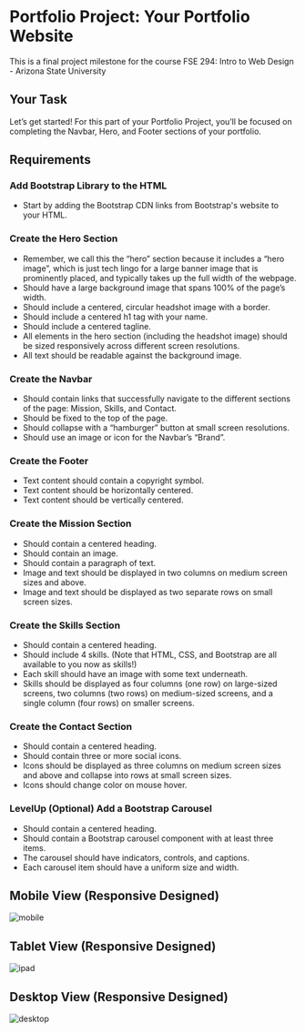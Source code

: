 # Portfolio Project: Your Portfolio Website
This is a final project milestone for the course FSE 294: Intro to Web Design - Arizona State University

## Your Task
Let’s get started! For this part of your Portfolio Project, you’ll be focused on completing the Navbar, Hero, and Footer sections of your portfolio.

## Requirements

### Add Bootstrap Library to the HTML
- Start by adding the Bootstrap CDN links from Bootstrap's website to your HTML. 

### Create the Hero Section
- Remember, we call this the “hero” section because it includes a “hero image”, which is just tech lingo for a large banner image that is prominently placed, and typically takes up the full width of the webpage.
- Should have a large background image that spans 100% of the page’s width.
- Should include a centered, circular headshot image with a border.
- Should include a centered h1 tag with your name.
- Should include a centered tagline.
- All elements in the hero section (including the headshot image) should be sized responsively across different screen resolutions.
- All text should be readable against the background image.

### Create the Navbar
- Should contain links that successfully navigate to the different sections of the page: Mission, Skills, and Contact.
- Should be fixed to the top of the page.
- Should collapse with a “hamburger” button at small screen resolutions.
- Should use an image or icon for the Navbar’s “Brand”.

### Create the Footer
- Text content should contain a copyright symbol.
- Text content should be horizontally centered.
- Text content should be vertically centered.

### Create the Mission Section
- Should contain a centered heading. 
- Should contain an image.
- Should contain a paragraph of text.
- Image and text should be displayed in two columns on medium screen sizes and above.
- Image and text should be displayed as two separate rows on small screen sizes. 

### Create the Skills Section
- Should contain a centered heading.
- Should include 4 skills. (Note that HTML, CSS, and Bootstrap are all available to you now as skills!)
- Each skill should have an image with some text underneath.
- Skills should be displayed as four columns (one row) on large-sized screens, two columns (two rows) on medium-sized screens, and a single column (four rows) on smaller screens.

### Create the Contact Section
- Should contain a centered heading.
- Should contain three or more social icons.
- Icons should be displayed as three columns on medium screen sizes and above and collapse into rows at small screen sizes.
- Icons should change color on mouse hover.

### LevelUp (Optional) Add a Bootstrap Carousel 
- Should contain a centered heading.
- Should contain a Bootstrap carousel component with at least three items.
- The carousel should have indicators, controls, and captions.
- Each carousel item should have a uniform size and width.

## Mobile View (Responsive Designed)
![mobile](https://github.com/roeldcrodua/PersonalWebsiteProject/assets/65931708/57807f42-6551-4d36-b9cb-b42aab6bc678)

## Tablet View (Responsive Designed)
![ipad](https://github.com/roeldcrodua/PersonalWebsiteProject/assets/65931708/2d881db9-e995-459d-86f5-7f0305e37695)

## Desktop View (Responsive Designed)
![desktop](https://github.com/roeldcrodua/PersonalWebsiteProject/assets/65931708/11881cc6-5488-4bcb-a675-086c095b299e)
